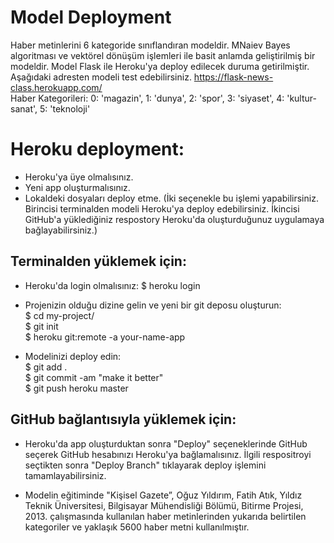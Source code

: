 # Model Deployment
Haber metinlerini 6 kategoride sınıflandıran modeldir. MNaiev Bayes algoritması ve vektörel dönüşüm işlemleri ile basit anlamda geliştirilmiş bir modeldir. Model Flask ile Heroku'ya deploy edilecek duruma getirilmiştir. Aşağıdaki adresten modeli test edebilirsiniz. https://flask-news-class.herokuapp.com/
</br>
Haber Kategorileri:
0: 'magazin', 1: 'dunya', 2: 'spor', 3: 'siyaset', 4: 'kultur-sanat', 5: 'teknoloji'



# Heroku deployment:
- Heroku'ya üye olmalısınız.
- Yeni app oluşturmalısınız.
- Lokaldeki dosyaları deploy etme. (İki seçenekle bu işlemi yapabilirsiniz. Birincisi terminalden modeli Heroku'ya deploy edebilirsiniz. İkincisi GitHub'a yüklediğiniz respostory Heroku'da oluşturduğunuz uygulamaya bağlayabilirsiniz.)

## Terminalden yüklemek için:

- Heroku'da login olmalısınız:
$ heroku login

- Projenizin olduğu dizine gelin ve yeni bir git deposu oluşturun: </br>
$ cd my-project/</br>
$ git init</br>
$ heroku git:remote -a your-name-app</br>

- Modelinizi deploy edin: </br>
$ git add .</br>
$ git commit -am "make it better"</br>
$ git push heroku master

## GitHub bağlantısıyla yüklemek için:

- Heroku'da app oluşturduktan sonra "Deploy" seçeneklerinde GitHub seçerek GitHub hesabınızı Heroku'ya bağlamalısınız. İlgili respositroyi seçtikten sonra "Deploy Branch" tıklayarak deploy işlemini tamamlayabilirsiniz.

- Modelin eğitiminde "Kişisel Gazete”, Oğuz Yıldırım, Fatih Atık, Yıldız Teknik Üniversitesi, Bilgisayar Mühendisliği Bölümü, Bitirme Projesi, 2013. çalışmasında kullanılan haber metinlerinden yukarıda belirtilen kategoriler ve yaklaşık 5600 haber metni kullanılmıştır.
